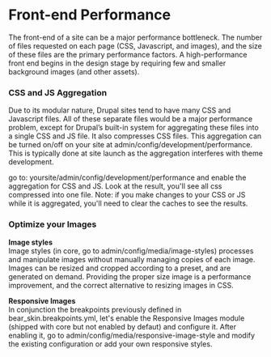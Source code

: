 # Front-end Performance

The front-end of a site can be a major performance bottleneck. The number of files requested on each page (CSS, Javascript, and images), and the size of these files are the primary performance factors. A high-performance front end begins in the design stage by requiring few and smaller background images (and other assets).


### CSS and JS Aggregation

Due to its modular nature, Drupal sites tend to have many CSS and Javascript files. All of these separate files would be a major performance problem, except for Drupal’s built-in system for aggregating these files into a single CSS and JS file. It also compresses CSS files. This aggregation can be turned on/off on your site at admin/config/development/performance. This is typically done at site launch as the aggregation interferes with theme development.

go to: yoursite/admin/config/development/performance and enable the aggregation for CSS and JS. Look at the result, you'll see all css compressed into one file. Note: if you make changes to your CSS or JS while it is aggregated, you'll need to clear the caches to see the results. 

### Optimize your Images

**Image styles**<br>Image styles (in core, go to admin/config/media/image-styles) processes and manipulate images without manually managing copies of each image. Images can be resized and cropped according to a preset, and are generated on demand. Providing the proper size image is a performance improvement, and the correct alternative to resizing images in CSS. 

**Responsive Images**<br>
In conjunction the breakpoints previously defined in bear_skin.breakpoints.yml, let's enable the Responsive Images module (shipped with core but not enabled by defaut) and configure it. After enabling it, go to admin/config/media/responsive-image-style and modify the existing configuration or add your own responsive styles. 